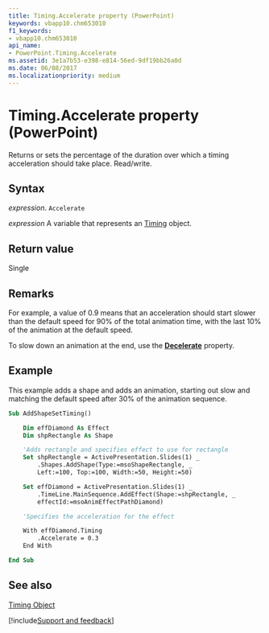 ```yaml
---
title: Timing.Accelerate property (PowerPoint)
keywords: vbapp10.chm653010
f1_keywords:
- vbapp10.chm653010
api_name:
- PowerPoint.Timing.Accelerate
ms.assetid: 3e1a7b53-e398-e814-56ed-9df19bb26a0d
ms.date: 06/08/2017
ms.localizationpriority: medium
---
```



# Timing.Accelerate property (PowerPoint)

Returns or sets the percentage of the duration over which a timing acceleration should take place. Read/write.


## Syntax

_expression_. `Accelerate`

_expression_ A variable that represents an [Timing](PowerPoint.Timing.md) object.


## Return value

Single


## Remarks

For example, a value of 0.9 means that an acceleration should start slower than the default speed for 90% of the total animation time, with the last 10% of the animation at the default speed. 

To slow down an animation at the end, use the **[Decelerate](PowerPoint.Timing.Decelerate.md)** property.


## Example

This example adds a shape and adds an animation, starting out slow and matching the default speed after 30% of the animation sequence.


```vb
Sub AddShapeSetTiming()

    Dim effDiamond As Effect
    Dim shpRectangle As Shape

    'Adds rectangle and specifies effect to use for rectangle
    Set shpRectangle = ActivePresentation.Slides(1) _
        .Shapes.AddShape(Type:=msoShapeRectangle, _
        Left:=100, Top:=100, Width:=50, Height:=50)

    Set effDiamond = ActivePresentation.Slides(1) _
        .TimeLine.MainSequence.AddEffect(Shape:=shpRectangle, _
        effectId:=msoAnimEffectPathDiamond)

    'Specifies the acceleration for the effect

    With effDiamond.Timing
        .Accelerate = 0.3
    End With

End Sub
```


## See also


[Timing Object](PowerPoint.Timing.md)

[!include[Support and feedback](~/includes/feedback-boilerplate.md)]